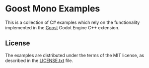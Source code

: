 # Goost Mono Examples

This is a collection of C# examples which rely on the functionality implemented
in the [Goost](https://github.com/goostengine/goost) Godot Engine C++ extension.

## License

The examples are distributed under the terms of the MIT license, as described in
the [LICENSE.txt](LICENSE.txt) file.

